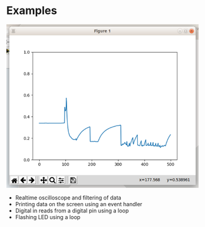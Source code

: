 # Examples

![alt tag](screenshot_realtime_scope.png)

  - Realtime oscilloscope and filtering of data
  - Printing data on the screen using an event handler
  - Digital in reads from a digital pin using a loop
  - Flashing LED using a loop
